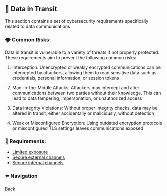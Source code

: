 ## 🔑 Data in Transit

This section contains a set of cybersecurity requirements specifically related to data communications  


### 🌩 Common Risks:

Data in transit is vulnerable to a variety of threats if not properly protected. These requirements aim to prevent the following common risks:

1. Interception: Unencrypted or weakly encrypted communications can be intercepted by attackers, allowing them to read sensitive data such as credentials, personal information, or session tokens

2. Man-in-the-Middle Attacks: Attackers may intercept and alter communications between two parties without their knowledge. This can lead to data tampering, impersonation, or unauthorized access

3. Data Integrity Violations: Without proper integrity checks, data may be altered in transit, either accidentally or maliciously, without detection

4. Weak or Misconfigured Encryption: Using outdated encryption protocols  or misconfigured TLS settings leaves communications exposed


### 📌 Requirements:

- [Limited exposure](FR-APP-DIT-001.md)
- [Secure external channels](FR-APP-DIT-002.md)
- [Secure internal channels](FR-APP-DIT-003.md)


### ⬅️ Navigation 

[Back](../../README.md)